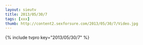 ```yaml
--- 
layout: sieutv
title: 2013/05/30/7
tags: [xxx]
thumb: http://content2.sexforsure.com/2013/05/30/7/Video.jpg
---
```

{% include tvpro key="2013/05/30/7" %} 
